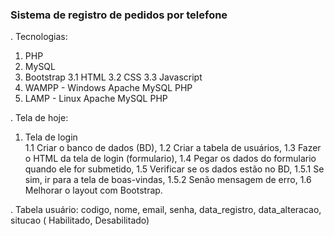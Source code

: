 ### Sistema  de  registro de pedidos por telefone ###
.  Tecnologias:
1. PHP
2. MySQL
3. Bootstrap
3.1 HTML
3.2 CSS
3.3 Javascript
4. WAMPP - Windows Apache MySQL PHP
5. LAMP  - Linux   Apache MySQL PHP

. Tela de hoje:
1. Tela de login <br>
1.1 Criar o banco de dados (BD),
1.2 Criar a tabela de usuários,
1.3 Fazer o HTML da tela de login (formulario),
1.4 Pegar os dados do formulario quando ele for submetido,
1.5 Verificar se os dados estão no BD,
1.5.1 Se sim, ir para a tela de boas-vindas,
1.5.2 Senão mensagem de erro,
1.6 Melhorar o layout com Bootstrap.

. Tabela usuário:
codigo, nome, email, senha, data_registro, data_alteracao, situcao (
Habilitado, Desabilitado)
